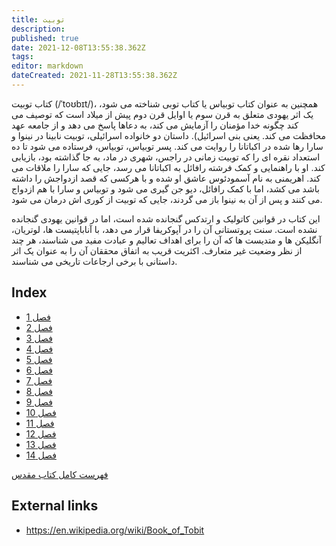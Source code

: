 ```yaml
---
title: توبیت
description: 
published: true
date: 2021-12-08T13:55:38.362Z
tags: 
editor: markdown
dateCreated: 2021-11-28T13:55:38.362Z
---
```


کتاب توبیت (/ˈtoʊbɪt/)، همچنین به عنوان کتاب توبیاس یا کتاب توبی شناخته می شود، یک اثر یهودی متعلق به قرن سوم یا اوایل قرن دوم پیش از میلاد است که توصیف می کند چگونه خدا مؤمنان را آزمایش می کند، به دعاها پاسخ می دهد و از جامعه عهد محافظت می کند. یعنی بنی اسرائیل). داستان دو خانواده اسرائیلی، توبیت نابینا در نینوا و سارا رها شده در اکباتانا را روایت می کند. پسر توبیاس، توبیاس، فرستاده می شود تا ده استعداد نقره ای را که توبیت زمانی در راجس، شهری در ماد، به جا گذاشته بود، بازیابی کند. او با راهنمایی و کمک فرشته رافائل به اکباتانا می رسد، جایی که سارا را ملاقات می کند. اهریمنی به نام آسمودئوس عاشق او شده و با هرکسی که قصد ازدواجش را داشته باشد می کشد، اما با کمک رافائل، دیو جن گیری می شود و توبیاس و سارا با هم ازدواج می کنند و پس از آن به نینوا باز می گردند، جایی که توبیت از کوری اش درمان می شود.

این کتاب در قوانین کاتولیک و ارتدکس گنجانده شده است، اما در قوانین یهودی گنجانده نشده است. سنت پروتستانی آن را در آپوکریفا قرار می دهد، با آناباپتیست ها، لوتریان، آنگلیکن ها و متدیست ها که آن را برای اهداف تعالیم و عبادت مفید می شناسند، هر چند از نظر وضعیت غیر متعارف. اکثریت قریب به اتفاق محققان آن را به عنوان یک اثر داستانی با برخی ارجاعات تاریخی می شناسند. 

## Index

- [فصل 1](/fa/Bible/Tobit/1)
- [فصل 2](/fa/Bible/Tobit/2)
- [فصل 3](/fa/Bible/Tobit/3)
- [فصل 4](/fa/Bible/Tobit/4)
- [فصل 5](/fa/Bible/Tobit/5)
- [فصل 6](/fa/Bible/Tobit/6)
- [فصل 7](/fa/Bible/Tobit/7)
- [فصل 8](/fa/Bible/Tobit/8)
- [فصل 9](/fa/Bible/Tobit/9)
- [فصل 10](/fa/Bible/Tobit/10)
- [فصل 11](/fa/Bible/Tobit/11)
- [فصل 12](/fa/Bible/Tobit/12)
- [فصل 13](/fa/Bible/Tobit/13)
- [فصل 14](/fa/Bible/Tobit/14)



[فهرست کامل کتاب مقدس](/fa/index/bible)


## External links

- https://en.wikipedia.org/wiki/Book_of_Tobit